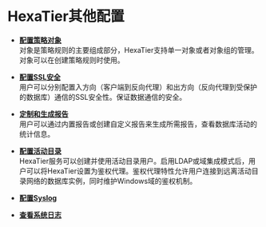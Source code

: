 # HexaTier其他配置<a name="ZH-CN_TOPIC_0206576305"></a>

-   **[配置策略对象](配置策略对象.md)**  
对象是策略规则的主要组成部分，HexaTier支持单一对象或者对象组的管理。对象可以在创建策略规则时使用。
-   **[配置SSL安全](配置SSL安全.md)**  
用户可以分别配置入方向（客户端到反向代理）和出方向（反向代理到受保护的数据库）通信的SSL安全性。保证数据通信的安全。
-   **[定制和生成报告](定制和生成报告.md)**  
用户可以通过内置报告或创建自定义报告来生成所需报告，查看数据库活动的统计信息。
-   **[配置活动目录](配置活动目录.md)**  
HexaTier服务可以创建并使用活动目录用户。启用LDAP或域集成模式后，用户可以将HexaTier设置为鉴权代理。鉴权代理特性允许用户连接到远离活动目录网络的数据库实例，同时维护Windows域的鉴权机制。
-   **[配置Syslog](配置Syslog.md)**  

-   **[查看系统日志](查看系统日志.md)**  



